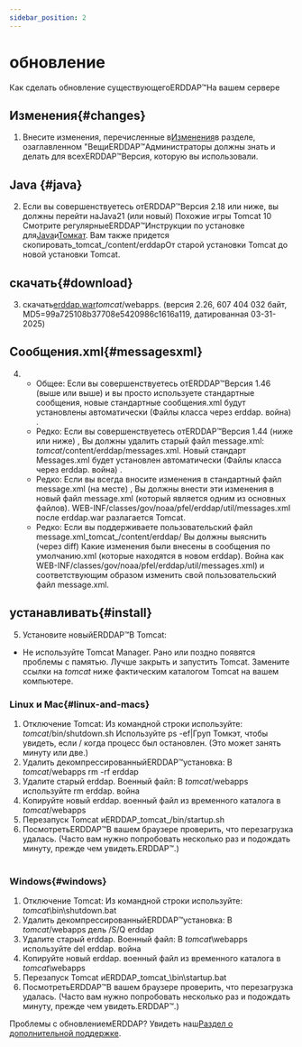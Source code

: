 ```yaml
---
sidebar_position: 2
---
```

# обновление
Как сделать обновление существующегоERDDAP™На вашем сервере

## Изменения{#changes} 
1. Внесите изменения, перечисленные в[Изменения](/changes)в разделе, озаглавленном "ВещиERDDAP™Администраторы должны знать и делать для всехERDDAP™Версия, которую вы использовали.
     
## Java {#java} 
2. Если вы совершенствуетесь отERDDAP™Версия 2.18 или ниже, вы должны перейти наJava21 (или новый) Похожие игры Tomcat 10 Смотрите регулярныеERDDAP™Инструкции по установке для[Java](/docs/server-admin/deploy-install#java)и[Томкат](/docs/server-admin/deploy-install#tomcat). Вам также придется скопировать_tomcat_/content/erddapОт старой установки Tomcat до новой установки Tomcat.

## скачать{#download} 
3. скачать[erddap.war](https://github.com/ERDDAP/erddap/releases/download/v2.26.0/erddap.war)_tomcat_/webapps.
     (версия 2.26, 607 404 032 байт, MD5=99a725108b37708e5420986c1616a119, датированная 03-31-2025) 
     
## Сообщения.xml{#messagesxml} 
4. 
    * Общее: Если вы совершенствуетесь отERDDAP™Версия 1.46 (выше или выше) и вы просто используете стандартные сообщения, новые стандартные сообщения.xml будут установлены автоматически (Файлы класса через erddap. война) .
         
    * Редко: Если вы совершенствуетесь отERDDAP™Версия 1.44 (ниже или ниже) ,
Вы должны удалить старый файл message.xml:
        _tomcat_/content/erddap/messages.xml.
Новый стандарт Messages.xml будет установлен автоматически (Файлы класса через erddap. война) .
         
    * Редко: Если вы всегда вносите изменения в стандартный файл message.xml (на месте) ,
Вы должны внести эти изменения в новый файл message.xml (который является одним из основных файлов).
WEB-INF/classes/gov/noaa/pfel/erddap/util/messages.xml после erddap.war разлагается Tomcat.
         
    * Редко: Если вы поддерживаете пользовательский файл message.xml_tomcat_/content/erddap/
Вы должны выяснить (через diff) Какие изменения были внесены в сообщения по умолчанию.xml (которые находятся в новом erddap). Война как
WEB-INF/classes/gov/noaa/pfel/erddap/util/messages.xml) и соответствующим образом изменить свой пользовательский файл message.xml.
         
## устанавливать{#install} 
5. Установите новыйERDDAP™В Tomcat:
* Не используйте Tomcat Manager. Рано или поздно появятся проблемы с памятью. Лучше закрыть и запустить Tomcat.
Замените ссылки на _tomcat_ ниже фактическим каталогом Tomcat на вашем компьютере.
     
### Linux и Mac{#linux-and-macs} 
1. Отключение Tomcat: Из командной строки используйте: _tomcat_/bin/shutdown.sh
Используйте ps -ef|Груп Томкэт, чтобы увидеть, если / когда процесс был остановлен. (Это может занять минуту или две.) 
2. Удалить декомпрессированныйERDDAP™установка: В _tomcat_/webapps
rm -rf erddap
3. Удалите старый erddap. Военный файл: В _tomcat_/webapps используйте rm erddap. война
4. Копируйте новый erddap. военный файл из временного каталога в _tomcat_/webapps
5. Перезапуск Tomcat иERDDAP_tomcat_/bin/startup.sh
6. ПосмотретьERDDAP™В вашем браузере проверить, что перезагрузка удалась.
     (Часто вам нужно попробовать несколько раз и подождать минуту, прежде чем увидеть.ERDDAP™.)   
             
### Windows{#windows} 
1. Отключение Tomcat: Из командной строки используйте: _tomcat_\\bin\\shutdown.bat
2. Удалить декомпрессированныйERDDAP™установка: В _tomcat_/webapps
дель /S/Q erddap
3. Удалите старый erddap. Военный файл: В _tomcat_\\webapps используйте del erddap. война
4. Копируйте новый erddap. военный файл из временного каталога в _tomcat_\\webapps
5. Перезапуск Tomcat иERDDAP_tomcat_\\bin\\startup.bat
6. ПосмотретьERDDAP™В вашем браузере проверить, что перезагрузка удалась.
     (Часто вам нужно попробовать несколько раз и подождать минуту, прежде чем увидеть.ERDDAP™.) 

Проблемы с обновлениемERDDAP? Увидеть наш[Раздел о дополнительной поддержке](/docs/intro#support).
